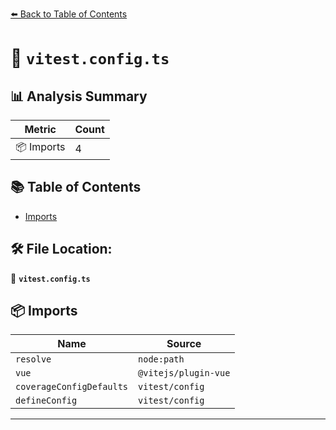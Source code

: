 [⬅️ Back to Table of Contents](index.md)

# 📄 `vitest.config.ts`

## 📊 Analysis Summary

| Metric | Count |
|--------|-------|
| 📦 Imports | 4 |

## 📚 Table of Contents

- [Imports](#imports)

## 🛠️ File Location:
📂 **`vitest.config.ts`**

## 📦 Imports

| Name | Source |
|------|--------|
| `resolve` | `node:path` |
| `vue` | `@vitejs/plugin-vue` |
| `coverageConfigDefaults` | `vitest/config` |
| `defineConfig` | `vitest/config` |


---